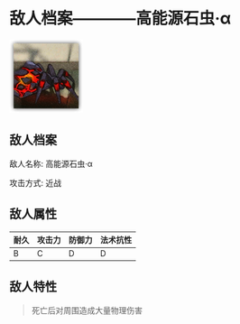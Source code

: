 # 敌人档案————高能源石虫·α

![高能源石虫·α](./eneIcons/高能源石虫·α.png)

## 敌人档案

敌人名称: 高能源石虫·α

攻击方式: 近战

## 敌人属性

| 耐久      | 攻击力  | 防御力 | 法术抗性 |
|---------|------|-----|------|
| B | C | D | D |

## 敌人特性
> 死亡后对周围造成大量物理伤害
